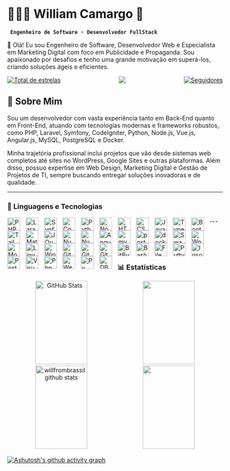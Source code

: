 # 👩🏻‍💻 William Camargo 👋

**` Engenheiro de Software ⚡ Desenvolvedor FullStack`**

<p>👋 Olá! Eu sou Engenheiro de Software, Desenvolvedor Web e Especialista em Marketing Digital com foco em Publicidade e Propaganda. Sou apaixonado por desafios e tenho uma grande motivação em superá-los, criando soluções ágeis e eficientes.</p>

<div align="left" style="display: flex;justify-content: space-between;">
    <a href="https://github.com/willfrombrasil?tab=repositories&sort=stargazers">
        <img 
            alt="Total de estrelas" 
            title="Total de estrelas GitHub" 
            src="https://custom-icon-badges.demolab.com/github/stars/willfrombrasil?color=55960c&style=for-the-badge&labelColor=488207&logo=star&label=estrelas"
        />
    </a>
    <img src="https://visitor-badge.laobi.icu/badge?page_id=willfrombrasil&" />
    <a href="https://github.com/willfrombrasil?tab=followers">
        <img 
            alt="Seguidores" 
            title="Me siga no GitHub" 
            src="https://custom-icon-badges.demolab.com/github/followers/willfrombrasil?color=236ad3&labelColor=1155ba&style=for-the-badge&logo=github&label=Seguidores&logoColor=white"
        />
    </a>
</div>

## 🚀 Sobre Mim

<p>Sou um desenvolvedor com vasta experiência tanto em Back-End quanto em Front-End, atuando com tecnologias modernas e frameworks robustos, como PHP, Laravel, Symfony, CodeIgniter, Python, Node.js, Vue.js, Angular.js, MySQL, PostgreSQL e Docker.</p>

<p>Minha trajetória profissional inclui projetos que vão desde sistemas web completos até sites no WordPress, Google Sites e outras plataformas. Além disso, possuo expertise em Web Design, Marketing Digital e Gestão de Projetos de TI, sempre buscando entregar soluções inovadoras e de qualidade.</p>

---

### 🤖 Linguagens e Tecnologias

<div style="display: inline_block">
    <img 
        align="left" 
        alt="PHP" 
        title="PHP"
        width="30px" 
        style="padding-right: 10px;" 
        src="https://cdn.jsdelivr.net/gh/devicons/devicon@latest/icons/php/php-original.svg" 
    />
    <img 
        align="left" 
        alt="Laravel" 
        title="Laravel"
        width="30px" 
        style="padding-right: 10px;" 
        src="https://cdn.jsdelivr.net/gh/devicons/devicon@latest/icons/laravel/laravel-original.svg" 
    />
    <img 
        align="left" 
        alt="Synfony" 
        title="Synfony"
        width="30px" 
        style="padding-right: 10px;" 
        src="https://cdn.jsdelivr.net/gh/devicons/devicon@latest/icons/symfony/symfony-original.svg" 
    />
    <img 
        align="left" 
        alt="Codeigniter" 
        title="Codeigniter"
        width="30px" 
        style="padding-right: 10px;" 
        src="https://cdn.jsdelivr.net/gh/devicons/devicon@latest/icons/codeigniter/codeigniter-plain.svg" 
    />
        <img 
        align="left" 
        alt="Python" 
        title="Python"
        width="30px" 
        style="padding-right: 10px;" 
        src="https://cdn.jsdelivr.net/gh/devicons/devicon@latest/icons/python/python-original.svg" 
    />
    <img
        align="left"
        alt="NodeJS"
        width="30px"
        style="padding-right:10px;"
        src="https://cdn.jsdelivr.net/gh/devicons/devicon/icons/nodejs/nodejs-original.svg" 
    />
    <img 
        align="left" 
        alt="HTML"
        title="HTML" 
        width="30px" 
        style="padding-right: 10px;" 
        src="https://cdn.jsdelivr.net/gh/devicons/devicon@latest/icons/html5/html5-original.svg" 
    />
    <img 
        align="left" 
        alt="CSS" 
        title="CSS"
        width="30px" 
        style="padding-right: 10px;" 
        src="https://cdn.jsdelivr.net/gh/devicons/devicon@latest/icons/css3/css3-original.svg" 
    />
    <img 
        align="left" 
        alt="JavaScript" 
        title="JavaScript"
        width="30px" 
        style="padding-right: 10px;" 
        src="https://cdn.jsdelivr.net/gh/devicons/devicon@latest/icons/javascript/javascript-original.svg" 
    />
    <img 
        align="left" 
        alt="TypeScript"
        title="TypeScript" 
        width="30px" 
        style="padding-right: 10px;" 
        src="https://cdn.jsdelivr.net/gh/devicons/devicon@latest/icons/typescript/typescript-original.svg" 
    />
    <img 
        align="left" 
        alt="Bootstrap"
        title="Bootstrap" 
        width="30px" 
        style="padding-right: 10px;" 
        src="https://cdn.jsdelivr.net/gh/devicons/devicon@latest/icons/bootstrap/bootstrap-original.svg" 
    />
    <img 
        align="left" 
        alt="Tailwind" 
        title="Tailwind"
        width="30px" 
        style="padding-right: 10px;" 
        src="https://cdn.jsdelivr.net/gh/devicons/devicon@latest/icons/tailwindcss/tailwindcss-original.svg" 
    />
    <img 
        align="left" 
        alt="Materialize" 
        title="Materialize"
        width="30px" 
        style="padding-right: 10px;" 
        src="https://cdn.jsdelivr.net/gh/devicons/devicon@latest/icons/materializecss/materializecss-original.svg" 
    />
    <img 
        align="left" 
        alt="JQuery" 
        title="JQuery"
        width="30px" 
        style="padding-right: 10px;" 
        src="https://cdn.jsdelivr.net/gh/devicons/devicon@latest/icons/jquery/jquery-original.svg" 
    />
    <img 
        align="left" 
        alt="Nuxt" 
        title="Vue"
        width="30px" 
        style="padding-right: 10px;" 
        src="https://cdn.jsdelivr.net/gh/devicons/devicon@latest/icons/vuejs/vuejs-original.svg" 
    />
    <img 
        align="left" 
        alt="Nuxt" 
        title="Nuxt"
        width="30px" 
        style="padding-right: 10px;" 
        src="https://cdn.jsdelivr.net/gh/devicons/devicon@latest/icons/nuxtjs/nuxtjs-original.svg" 
    />
    <img 
        align="left"
        alt="Angular"
         title="Angular"
        width="30px"
        style="padding-right:10px;"
        src="https://cdn.jsdelivr.net/gh/devicons/devicon/icons/angularjs/angularjs-plain.svg" 
    />
    <img 
        align="left"
        alt="mysql"
        title="mysql"
        width="30px"
        style="padding-right:10px;"
        src="https://cdn.jsdelivr.net/gh/devicons/devicon/icons/mysql/mysql-original.svg" 
    />
    <img 
        align="left"
        alt="postgresql"
        title="postgresql"
        width="30px"
        style="padding-right:10px;"
        src="https://cdn.jsdelivr.net/gh/devicons/devicon/icons/postgresql/postgresql-original.svg" 
    />
    <img 
        align="left"
        alt="docker"
        title="docker"
        width="30px"
        style="padding-right:10px;"
        src="https://cdn.jsdelivr.net/gh/devicons/devicon/icons/docker/docker-original.svg" 
    />
    <img 
        align="left"
        alt="Swagger"
        title="Swagger"
        width="30px"
        style="padding-right:10px;"
        src="https://cdn.jsdelivr.net/gh/devicons/devicon@latest/icons/swagger/swagger-original.svg" 
    />
    <img 
        align="left"
        alt="Wordpress"
        title="Wordpress"
        width="30px"
        style="padding-right:10px;"
        src="https://cdn.jsdelivr.net/gh/devicons/devicon@latest/icons/wordpress/wordpress-original.svg" 
    />
    <img 
        align="left"
        alt="Moodle"
        title="Moodle"
        width="30px"
        style="padding-right:10px;"
        src="https://cdn.jsdelivr.net/gh/devicons/devicon@latest/icons/moodle/moodle-original.svg" 
    />
    <img 
        align="left"
        alt="Linux"
         title="Linux"
        width="30px"
        style="padding-right:10px;"
        src="https://cdn.jsdelivr.net/gh/devicons/devicon/icons/linux/linux-original.svg" 
    />
    <img 
        align="left"
        alt="Windows"
         title="Windows"
        width="30px"
        style="padding-right:10px;"
        src="https://cdn.jsdelivr.net/gh/devicons/devicon@latest/icons/windows11/windows11-original.svg" 
    />
    <img 
        align="left"
        alt="Git"
         title="Git"
        width="30px"
        style="padding-right:10px;"
        src="https://cdn.jsdelivr.net/gh/devicons/devicon/icons/git/git-original.svg" 
    />
    <img 
        align="left"
        alt="GitHub"
         title="GitHub"
        width="30px"
        style="padding-right:10px;"
        src="https://cdn.jsdelivr.net/gh/devicons/devicon/icons/github/github-original.svg" 
    />
    <img 
        align="left" 
        alt="GitLab" 
        title="GitLab"
        width="30px" 
        style="padding-right: 10px;" 
        src="https://cdn.jsdelivr.net/gh/devicons/devicon@latest/icons/gitlab/gitlab-original.svg" 
    />
    <img 
        align="left" 
        alt="BitBuckt" 
        title="BitBuckt"
        width="30px" 
        style="padding-right: 10px;" 
        src="https://cdn.jsdelivr.net/gh/devicons/devicon@latest/icons/bitbucket/bitbucket-original.svg" 
    />
    <img 
        align="left"
        alt="Bash"
         title="Bash"
        width="30px"
        style="padding-right:10px;"
        src="https://cdn.jsdelivr.net/gh/devicons/devicon@latest/icons/bash/bash-original.svg" 
    />
    <img 
        align="left"
        alt="File Zilla"
         title="File Zilla"
        width="30px"
        style="padding-right:10px;"
        src="https://cdn.jsdelivr.net/gh/devicons/devicon@latest/icons/filezilla/filezilla-original.svg" 
    />
    <img 
        align="left"
        alt="Putty"
         title="Putty"
        width="30px"
        style="padding-right:10px;"
        src="https://cdn.jsdelivr.net/gh/devicons/devicon@latest/icons/putty/putty-original.svg" 
    />
    <img 
        align="left"
        alt="Insominia"
        title="Insominia"
        width="30px"
        style="padding-right:10px;"
        src="https://cdn.jsdelivr.net/gh/devicons/devicon@latest/icons/insomnia/insomnia-original.svg" 
    />
    <img 
        align="left"
        alt="Postaman"
        title="Postaman"
        width="30px"
        style="padding-right:10px;"
        src="https://cdn.jsdelivr.net/gh/devicons/devicon@latest/icons/postman/postman-original.svg" 
    />
    <img 
        align="left"
        alt="Visual Code"
        title="Visual Code"
        width="30px"
        style="padding-right:10px;"
        src="https://cdn.jsdelivr.net/gh/devicons/devicon@latest/icons/vscode/vscode-original.svg" 
    />
    <img 
        align="left"
        alt="Php Storm"
        title="Php Storm"
        width="30px"
        style="padding-right:10px;"
        src="https://cdn.jsdelivr.net/gh/devicons/devicon@latest/icons/phpstorm/phpstorm-original.svg" 
    />
    <img 
        align="left"
        alt="Web Storm"
        title="Web Storm"
        width="30px"
        style="padding-right:10px;"
        src="https://cdn.jsdelivr.net/gh/devicons/devicon@latest/icons/webstorm/webstorm-original.svg" 
    />
    <img 
        align="left"
        alt="Py Charm"
        title="Py Charm"
        width="30px"
        style="padding-right:10px;"
        src="https://cdn.jsdelivr.net/gh/devicons/devicon@latest/icons/pycharm/pycharm-original.svg" 
    />
    <img 
        align="left"
        alt="DBeaver"
        title="DBeaver"
        width="30px"
        style="padding-right:10px;"
        src="https://cdn.jsdelivr.net/gh/devicons/devicon@latest/icons/dbeaver/dbeaver-original.svg" 
    />
</div>
---
<p><br><br><br></p>

### 📊 Estatísticas

<div align="center"> 
    <img width="49%" height="195px" alt="GitHub Stats" src="https://streak-stats.demolab.com?user=willfrombrasil&locale=en&mode=daily&theme=dark&hide_border=false&border_radius=5&order=3"  alt="streak graph"  />
    <img width="49%" height="195px" src="https://github-profile-trophy.vercel.app/?username=willfrombrasil&theme=dracula&row=2&no-bg=true&column=3&margin-w=15&margin-h=15" />
    <img width="49%" height="195px" src="https://github-readme-stats.vercel.app/api?username=willfrombrasil&show_icons=true&count_private=true&hide_border=true&title_color=00bfbf&icon_color=00bfbf&text_color=c9d1d9&bg_color=0d1117&include_all_commits=true&locale=pt-br" alt="willfrombrassil github stats" /> 
    <img width="49%" height="195px" src="https://github-readme-stats.vercel.app/api/top-langs/?username=willfrombrasil&layout=compact&hide_border=true&title_color=00bfbf&text_color=00bfbf&bg_color=0d1117" />
</div>
 
 [![Ashutosh's github activity graph](https://github-readme-activity-graph.vercel.app/graph?username=willfrombrasil&bg_color=000000&color=15e5a6&line=07e9a5&point=0a855c&area=true&hide_border=true)](https://github.com/ashutosh00710/github-readme-activity-graph)

<!--
**willfrombrasil/willfrombrasil** is a ✨ _special_ ✨ repository because its `README.md` (this file) appears on your GitHub profile.

Here are some ideas to get you started:

- 🔭 I’m currently working on ...
- 🌱 I’m currently learning ...
- 👯 I’m looking to collaborate on ...
- 🤔 I’m looking for help with ...
- 💬 Ask me about ...
- 📫 How to reach me: ...
- 😄 Pronouns: ...
- ⚡ Fun fact: ...
-->
